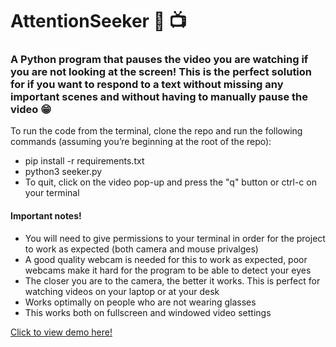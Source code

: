 # AttentionSeeker 👀 📺

### A Python program that pauses the video you are watching if you are not looking at the screen! This is the perfect solution for if you want to respond to a text without missing any important scenes and without having to manually pause the video 😁 

To run the code from the terminal, clone the repo and run the following commands (assuming you’re beginning at the root of the repo):
- pip install -r requirements.txt
- python3 seeker.py
- To quit, click on the video pop-up and press the "q" button or ctrl-c on your terminal






#### Important notes!
- You will need to give permissions to your terminal in order for the project to work as expected (both camera and mouse privalges)
- A good quality webcam is needed for this to work as expected, poor webcams make it hard for the program to be able to detect your eyes
- The closer you are to the camera, the better it works. This is perfect for watching videos on your laptop or at your desk
- Works optimally on people who are not wearing glasses
- This works both on fullscreen and windowed video settings

[Click to view demo here!](https://www.dropbox.com/home?preview=Attention+Seeker+Example.mp4)
